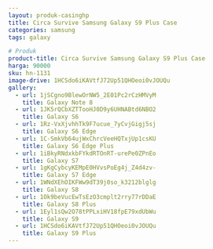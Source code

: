 ```yaml
---
layout: produk-casinghp
title: Circa Survive Samsung Galaxy S9 Plus Case
categories: samsung
tags: galaxy

# Produk
product-title: Circa Survive Samsung Galaxy S9 Plus Case
harga: 90000
sku: hn-1131
image-drive: 1HCSdo6iKAVtfJ72Up51QHOeoi0vJOUQu
gallery:
  - url: 1jSCgno9BlewOrNW5_2E01Pc2rCzHMVyM
    title: Galaxy Note 8
  - url: 1JK5rQCbXZTTooHJ0D9y6UHNABtd6NBO2
    title: Galaxy S6
  - url: 1Rz-VxXjvhhTk9F7ucue_7yCvjGigj5sj
    title: Galaxy S6 Edge
  - url: 1C-SmkVb64ujWxChrcVeeHQTxjUp1csKU
    title: Galaxy S6 Edge Plus
  - url: 1iBkyRNdxkbFYkdRTOnRT-urePe0ZPnEo
    title: Galaxy S7
  - url: 1gKgCybcyKEMpE0HVvsPoEg4j_Z4d4zv-
    title: Galaxy S7 Edge
  - url: 1WNdXEhOIKFWw9dT39j0so_k3212blglg
    title: Galaxy S8
  - url: 1Ok9beVucEwTsEzO3cmplt2rry77rDDaE
    title: Galaxy S8 Plus
  - url: 1Eyl1sQw2O78tPPLxiHV18fpE79xdUbWu
    title: Galaxy S9
  - url: 1HCSdo6iKAVtfJ72Up51QHOeoi0vJOUQu
    title: Galaxy S9 Plus
---
```

